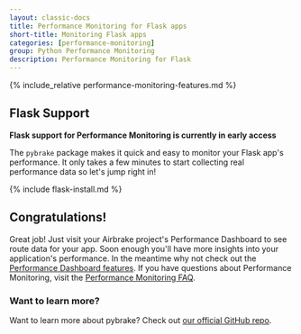 ```yaml
---
layout: classic-docs
title: Performance Monitoring for Flask apps
short-title: Monitoring Flask apps
categories: [performance-monitoring]
group: Python Performance Monitoring
description: Performance Monitoring for Flask
---
```


{% include_relative performance-monitoring-features.md %}

## Flask Support

**Flask support for Performance Monitoring is currently in early access**

The `pybrake` package makes it quick and easy to monitor your Flask app's
performance. It only takes a few minutes to start collecting real performance
data so let's jump right in!

{% include flask-install.md %}

## Congratulations!

Great job! Just visit your Airbrake project's Performance Dashboard to see route
data for your app. Soon enough you'll have more insights into your application's
performance. In the meantime why not check out the [Performance Dashboard
features](/docs/performance-monitoring/performance-dashboard-features/). If you
have questions about Performance Monitoring, visit the [Performance Monitoring
FAQ](/docs/performance-monitoring/frequently-asked-questions/).

### Want to learn more?

Want to learn more about pybrake? Check out [our official GitHub repo](https://github.com/airbrake/pybrake).

